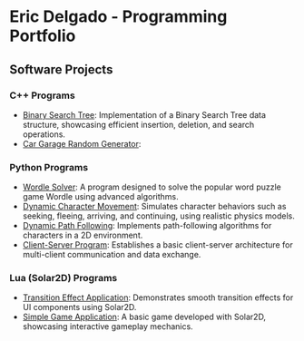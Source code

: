 # Eric Delgado - Programming Portfolio

## Software Projects

### C++ Programs
- [Binary Search Tree](https://github.com/EricDelgado993/Binary-Search-Tree/tree/main): Implementation of a Binary Search Tree data structure, showcasing efficient insertion, deletion, and search operations.
- [Car Garage Random Generator](https://github.com/EricDelgado993/Gar-Garage-Random-Generator/blob/main/README.md):

### Python Programs
- [Wordle Solver](https://github.com/EricDelgado993/Wordle-Solver): A program designed to solve the popular word puzzle game Wordle using advanced algorithms.
- [Dynamic Character Movement](https://github.com/EricDelgado993/Dynamic-Movement): Simulates character behaviors such as seeking, fleeing, arriving, and continuing, using realistic physics models.
- [Dynamic Path Following](https://github.com/EricDelgado993/Dynamic-Path-Following): Implements path-following algorithms for characters in a 2D environment.
- [Client-Server Program](https://github.com/EricDelgado993/Server-Client): Establishes a basic client-server architecture for multi-client communication and data exchange.

### Lua (Solar2D) Programs
- [Transition Effect Application](https://github.com/EricDelgado993/Transition-Effect-Application): Demonstrates smooth transition effects for UI components using Solar2D.
- [Simple Game Application](https://github.com/EricDelgado993/Simple-Game-Application): A basic game developed with Solar2D, showcasing interactive gameplay mechanics.
